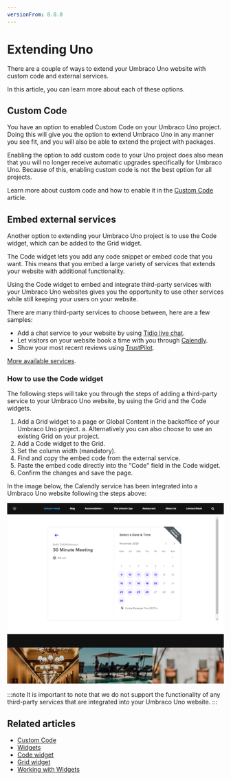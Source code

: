 ```yaml
---
versionFrom: 8.0.0
---
```


# Extending Uno

There are a couple of ways to extend your Umbraco Uno website with custom code and external services.

In this article, you can learn more about each of these options.

## Custom Code

You have an option to enabled Custom Code on your Umbraco Uno project. Doing this will give you the option to extend Umbraco Uno in any manner you see fit, and you will also be able to extend the project with packages.

Enabling the option to add custom code to your Uno project does also mean that you will no longer receive automatic upgrades specifically for Umbraco Uno. Because of this, enabling custom code is not the best option for all projects.

Learn more about custom code and how to enable it in the [Custom Code](../../Custom-Code) article.

## Embed external services

Another option to extending your Umbraco Uno project is to use the Code widget, which can be added to the Grid widget.

The Code widget lets you add any code snippet or embed code that you want. This means that you embed a large variety of services that extends your website with additional functionality.

Using the Code widget to embed and integrate third-party services with your Umbraco Uno websites gives you the opportunity to use other services while still keeping your users on your website.

There are many third-party services to choose between, here are a few samples:

* Add a chat service to your website by using [Tidio live chat](https://www.tidio.com/knowledge/getting-started/how-to-install-chat-on-your-website/).
* Let visitors on your website book a time with you through [Calendly](https://help.calendly.com/hc/en-us/articles/223147027-Embed-options-overview).
* Show your most recent reviews using [TrustPilot](https://support.trustpilot.com/hc/en-us/articles/203840826-Add-a-TrustBox-widget-to-a-webpage).

[More available services](https://elfsight.com/widgets/).

### How to use the Code widget

The following steps will take you through the steps of adding a third-party service to your Umbraco Uno website, by using the Grid and the Code widgets.

1. Add a Grid widget to a page or Global Content in the backoffice of your Umbraco Uno project.
  a. Alternatively you can also choose to use an existing Grid on your project.
2. Add a Code widget to the Grid.
3. Set the column width (mandatory).
4. Find and copy the embed code from the external service.
5. Paste the embed code directly into the "Code" field in the Code widget.
6. Confirm the changes and save the page.

In the image below, the Calendly service has been integrated into a Umbraco Uno website following the steps above:

![Example of the Calendly service embedded on the default Umbraco Uno frontpage](images/embedded-calendly-service.png)

:::note
It is important to note that we do not support the functionality of any third-party services that are integrated into your Umbraco Uno website.
:::

## Related articles

* [Custom Code](../../Custom-Code)
* [Widgets](../../Widgets)
* [Code widget](../../Widgets/Grid/Code)
* [Grid widget](../../Widget/Grid)
* [Working with Widgets](../Working-with-widgets)

